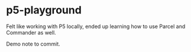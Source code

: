 # p5-playground

Felt like working with P5 locally, ended up learning how to use Parcel and Commander as well. 

Demo note to commit.
